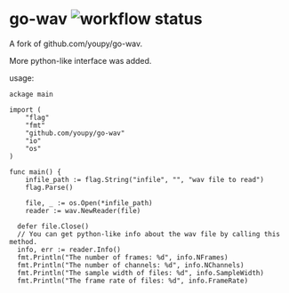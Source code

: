 # go-wav ![workflow status](https://github.com/youpy/go-wav/actions/workflows/go.yml/badge.svg)

A fork of github.com/youpy/go-wav.

More python-like interface was added.


usage:


```
ackage main

import (
	"flag"
	"fmt"
	"github.com/youpy/go-wav"
	"io"
	"os"
)

func main() {
	infile_path := flag.String("infile", "", "wav file to read")
	flag.Parse()

	file, _ := os.Open(*infile_path)
	reader := wav.NewReader(file)

  defer file.Close()
  // You can get python-like info about the wav file by calling this method.
  info, err := reader.Info()
  fmt.Println("The number of frames: %d", info.NFrames)
  fmt.Println("The number of channels: %d", info.NChannels)
  fmt.Println("The sample width of files: %d", info.SampleWidth)
  fmt.Println("The frame rate of files: %d", info.FrameRate)
```

